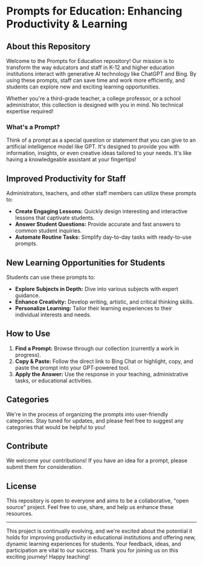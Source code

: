 # Prompts for Education: Enhancing Productivity & Learning

## About this Repository

Welcome to the Prompts for Education repository! Our mission is to transform the way educators and staff in K-12 and higher education institutions interact with generative AI technology like ChatGPT and Bing. By using these prompts, staff can save time and work more efficiently, and students can explore new and exciting learning opportunities.

Whether you're a third-grade teacher, a college professor, or a school administrator, this collection is designed with you in mind. No technical expertise required!

### What's a Prompt?

Think of a prompt as a special question or statement that you can give to an artificial intelligence model like GPT. It's designed to provide you with information, insights, or even creative ideas tailored to your needs. It's like having a knowledgeable assistant at your fingertips!

## Improved Productivity for Staff

Administrators, teachers, and other staff members can utilize these prompts to:

- **Create Engaging Lessons:** Quickly design interesting and interactive lessons that captivate students.
- **Answer Student Questions:** Provide accurate and fast answers to common student inquiries.
- **Automate Routine Tasks:** Simplify day-to-day tasks with ready-to-use prompts.

## New Learning Opportunities for Students

Students can use these prompts to:

- **Explore Subjects in Depth:** Dive into various subjects with expert guidance.
- **Enhance Creativity:** Develop writing, artistic, and critical thinking skills.
- **Personalize Learning:** Tailor their learning experiences to their individual interests and needs.

## How to Use

1. **Find a Prompt:** Browse through our collection (currently a work in progress).
2. **Copy & Paste:** Follow the direct link to Bing Chat or highlight, copy, and paste the prompt into your GPT-powered tool.
3. **Apply the Answer:** Use the response in your teaching, administrative tasks, or educational activities.

## Categories 

We're in the process of organizing the prompts into user-friendly categories. Stay tuned for updates, and please feel free to suggest any categories that would be helpful to you!

## Contribute

We welcome your contributions! If you have an idea for a prompt, please submit them for consideration. 

## License

This repository is open to everyone and aims to be a collaborative, "open source" project. Feel free to use, share, and help us enhance these resources.

---

This project is continually evolving, and we're excited about the potential it holds for improving productivity in educational institutions and offering new, dynamic learning experiences for students. Your feedback, ideas, and participation are vital to our success. Thank you for joining us on this exciting journey! Happy teaching!
